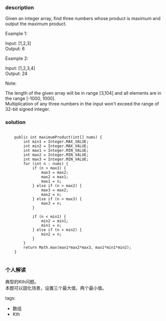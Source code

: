 ### description    
  Given an integer array, find three numbers whose product is maximum and output the maximum product.  
    
  Example 1:  
    
  Input: [1,2,3]  
  Output: 6  
     
    
  Example 2:  
    
  Input: [1,2,3,4]  
  Output: 24  
     
    
  Note:  
    
  The length of the given array will be in range [3,104] and all elements are in the range [-1000, 1000].  
  Multiplication of any three numbers in the input won't exceed the range of 32-bit signed integer.  
### solution    
```    
   
    public int maximumProduct(int[] nums) {  
        int min1 = Integer.MAX_VALUE;  
        int min2 = Integer.MAX_VALUE;  
        int max1 = Integer.MIN_VALUE;  
        int max2 = Integer.MIN_VALUE;  
        int max3 = Integer.MIN_VALUE;  
        for (int n : nums) {  
            if (n > max1) {  
                max3 = max2;  
                max2 = max1;  
                max1 = n;  
            } else if (n > max2) {  
                max3 = max2;  
                max2 = n;  
            } else if (n > max3) {  
                max3 = n;  
            }  
  
            if (n < min1) {  
                min2 = min1;  
                min1 = n;  
            } else if (n < min2) {  
                min2 = n;  
            }  
        }  
        return Math.max(max1*max2*max3, max1*min1*min2);  
    }  
  
```    
    
### 个人解读    
  典型的Kth问题。  
  本题可以固化场景，设置三个最大值，两个最小值。  
    
tags:    
  -   数组  
  -   Kth  
